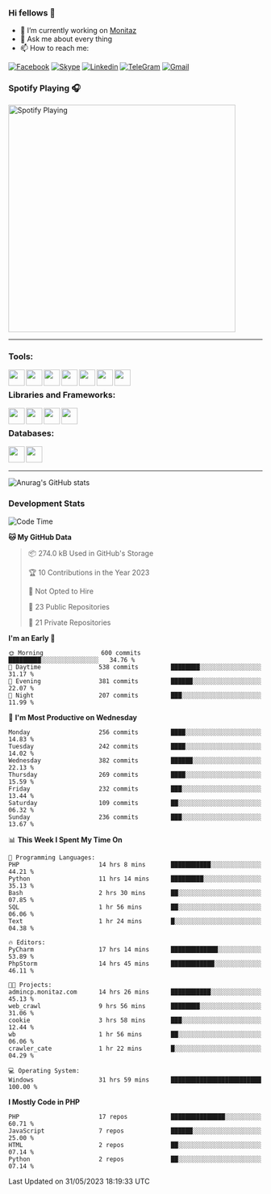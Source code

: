 ### Hi fellows 👋
- 🔭 I’m currently working on [Monitaz](https://monitaz.com/)
- 💬 Ask me about every thing
- 📫 How to reach me:

[![Facebook](https://img.shields.io/badge/Facebook-0000FF?logo=facebook&logoColor=white)](https://www.facebook.com/le.dat155)
[![Skype](https://img.shields.io/badge/Skype-blue?logo=skype&logoColor=white)](https://join.skype.com/invite/lr2sd8ZndbWr)
[![Linkedin](https://img.shields.io/badge/LinkedIn-0A66C2?logo=linkedin)](https://www.linkedin.com/in/ti%E1%BA%BFn-%C4%91%E1%BA%A1t-l%C3%AA-ba267a232/)
[![TeleGram](https://img.shields.io/badge/telegram-EF0EFF?logo=telegram)](https://t.me/subibi1505)
[![Gmail](https://img.shields.io/badge/Gmail-green?logo=gmail)](mailto:tiendat15599.dev@gmail.com)

### Spotify Playing 🎧
[<img src="https://tiendat-spotify.vercel.app/api/spotify" alt="Spotify Playing" width="450">](https://open.spotify.com/user/21wi7t5t4zyugx5mgetrdo7xa)

---

### Tools:
<img align='left' height="32" width="32" src="https://upload.wikimedia.org/wikipedia/commons/thumb/c/c9/PhpStorm_Icon.svg/2048px-PhpStorm_Icon.svg.png">
<img align='left' height="32" width="32" src="https://upload.wikimedia.org/wikipedia/commons/thumb/1/1d/PyCharm_Icon.svg/1200px-PyCharm_Icon.svg.png">
<img align='left' height="32" width="32" src="https://cdn2.iconfinder.com/data/icons/pack1-baco-flurry-icons-style/512/XAMPP.png">
<img align='left' height="32" width="32" src="https://www.docker.com/wp-content/uploads/2022/03/vertical-logo-monochromatic.png">
<img align='left' height="32" width="32" src="https://www.mamp.info/images/icons/mamp-pro.png">
<img align='left' height="32" width="32" src="https://www.puttygen.com/wp-content/uploads/2019/05/Termius.png">
<img align='left' height="32" width="32" src="https://1475031.s21i.faiusr.com/4/1/ABUIABAEGAAg3dWc8AUoq7a8hAIwgAg4gAg.png">
<br>

### Libraries and Frameworks:
<img align='left' height="32" width="32" src="https://i0.wp.com/phocode.com/wp-content/uploads/2019/11/scrapyLogo.png?fit=300%2C300&ssl=1&w=640">
<img align='left' height="32" width="32" src="https://upload.wikimedia.org/wikipedia/commons/thumb/9/9a/Laravel.svg/985px-Laravel.svg.png">
<img align='left' height="32" width="32" src="https://cdn.worldvectorlogo.com/logos/codeigniter.svg">
<img align='left' height="32" width="32" src="https://upload.wikimedia.org/wikipedia/commons/thumb/e/ea/Zend-framework.svg/2560px-Zend-framework.svg.png">
<br>

### Databases:
<img align='left' height="32" width="32" src="https://download.logo.wine/logo/MySQL/MySQL-Logo.wine.png">
<img align='left' height="32" width="32" src="https://seeklogo.com/images/E/elasticsearch-logo-C75C4578EC-seeklogo.com.png">

<br>
<br>

---
![Anurag's GitHub stats](https://github-readme-stats.vercel.app/api?username=tiendat15599&show_icons=true&theme=tokyonight)
### Development Stats


<!--START_SECTION:waka-->
![Code Time](http://img.shields.io/badge/Code%20Time-43%20hrs%2037%20mins-blue)

**🐱 My GitHub Data** 

> 📦 274.0 kB Used in GitHub's Storage 
 > 
> 🏆 10 Contributions in the Year 2023
 > 
> 🚫 Not Opted to Hire
 > 
> 📜 23 Public Repositories 
 > 
> 🔑 21 Private Repositories 
 > 
**I'm an Early 🐤** 

```text
🌞 Morning                600 commits         █████████░░░░░░░░░░░░░░░░   34.76 % 
🌆 Daytime                538 commits         ████████░░░░░░░░░░░░░░░░░   31.17 % 
🌃 Evening                381 commits         ██████░░░░░░░░░░░░░░░░░░░   22.07 % 
🌙 Night                  207 commits         ███░░░░░░░░░░░░░░░░░░░░░░   11.99 % 
```
📅 **I'm Most Productive on Wednesday** 

```text
Monday                   256 commits         ████░░░░░░░░░░░░░░░░░░░░░   14.83 % 
Tuesday                  242 commits         ████░░░░░░░░░░░░░░░░░░░░░   14.02 % 
Wednesday                382 commits         ██████░░░░░░░░░░░░░░░░░░░   22.13 % 
Thursday                 269 commits         ████░░░░░░░░░░░░░░░░░░░░░   15.59 % 
Friday                   232 commits         ███░░░░░░░░░░░░░░░░░░░░░░   13.44 % 
Saturday                 109 commits         ██░░░░░░░░░░░░░░░░░░░░░░░   06.32 % 
Sunday                   236 commits         ███░░░░░░░░░░░░░░░░░░░░░░   13.67 % 
```


📊 **This Week I Spent My Time On** 

```text
💬 Programming Languages: 
PHP                      14 hrs 8 mins       ███████████░░░░░░░░░░░░░░   44.21 % 
Python                   11 hrs 14 mins      █████████░░░░░░░░░░░░░░░░   35.13 % 
Bash                     2 hrs 30 mins       ██░░░░░░░░░░░░░░░░░░░░░░░   07.85 % 
SQL                      1 hr 56 mins        ██░░░░░░░░░░░░░░░░░░░░░░░   06.06 % 
Text                     1 hr 24 mins        █░░░░░░░░░░░░░░░░░░░░░░░░   04.38 % 

🔥 Editors: 
PyCharm                  17 hrs 14 mins      █████████████░░░░░░░░░░░░   53.89 % 
PhpStorm                 14 hrs 45 mins      ████████████░░░░░░░░░░░░░   46.11 % 

🐱‍💻 Projects: 
admincp.monitaz.com      14 hrs 26 mins      ███████████░░░░░░░░░░░░░░   45.13 % 
web_crawl                9 hrs 56 mins       ████████░░░░░░░░░░░░░░░░░   31.06 % 
cookie                   3 hrs 58 mins       ███░░░░░░░░░░░░░░░░░░░░░░   12.44 % 
wb                       1 hr 56 mins        ██░░░░░░░░░░░░░░░░░░░░░░░   06.06 % 
crawler_cate             1 hr 22 mins        █░░░░░░░░░░░░░░░░░░░░░░░░   04.29 % 

💻 Operating System: 
Windows                  31 hrs 59 mins      █████████████████████████   100.00 % 
```

**I Mostly Code in PHP** 

```text
PHP                      17 repos            ███████████████░░░░░░░░░░   60.71 % 
JavaScript               7 repos             ██████░░░░░░░░░░░░░░░░░░░   25.00 % 
HTML                     2 repos             ██░░░░░░░░░░░░░░░░░░░░░░░   07.14 % 
Python                   2 repos             ██░░░░░░░░░░░░░░░░░░░░░░░   07.14 % 
```




 Last Updated on 31/05/2023 18:19:33 UTC
<!--END_SECTION:waka-->
